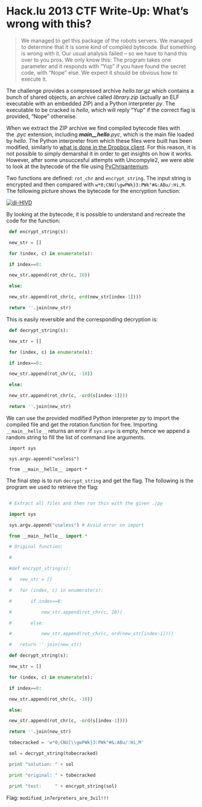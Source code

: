  

# Hack.lu 2013 CTF Write-Up: What’s wrong with this?

> We managed to get this package of the robots servers. We managed to determine that it is some kind of compiled bytecode. But something is wrong with it. Our usual analysis failed – so we have to hand this over to you pros. We only know this: The program takes one parameter and it responds with “Yup” if you have found the secret code, with “Nope” else. We expect it should be obvious how to execute it.

The challenge provides a compressed archive _hello.tar.gz_ which contains a bunch of shared objects, an archive called _library.zip_ (actually an ELF executable with an embedded ZIP) and a Python interpreter _py_. The executable to be cracked is _hello_, which will reply “Yup” if the correct flag is provided, “Nope” otherwise.

When we extract the ZIP archive we find compiled bytecode files with the _.pyc_ extension, including ___main__hello__.pyc_, which is the main file loaded by _hello_. The Python interpreter from which these files were built has been modified, similarly to [what is done in the Dropbox client](https://www.usenix.org/sites/default/files/conference/protected-files/kholia_woot13_slides.pdf). For this reason, it is not possible to simply demarshal it in order to get insights on how it works. However, after some unsuccesful attempts with Uncompyle2, we were able to look at the bytecode of the file using [PyChrisantemum](https://code.google.com/p/pychrysanthemum/).

Two functions are defined: `rot_chr` and `encrypt_string`. The input string is encrypted and then compared with `w*0;CNU[\gwPWk}3:PWk"#&:ABu/:Hi,M`. The following picture shows the bytecode for the encryption function:

[![di-HIVD](http://secgroup.dais.unive.it/wp-content/uploads/2013/10/di-HIVD.png)](http://secgroup.dais.unive.it/wp-content/uploads/2013/10/di-HIVD.png)

By looking at the bytecode, it is possible to understand and recreate the code for the function:

```python
 def encrypt_string(s):

 new_str = []

 for (index, c) in enumerate(s):

 if index==0:

 new_str.append(rot_chr(c, 10))

 else:

 new_str.append(rot_chr(c, ord(new_str[index-1])))

 return ''.join(new_str)
```


This is easily reversible and the corresponding decryption is:


```python
 def decrypt_string(s):

 new_str = []

 for (index, c) in enumerate(s):

 if index==0:

 new_str.append(rot_chr(c, -10))

 else:

 new_str.append(rot_chr(c, -ord(s[index-1])))

 return ''.join(new_str)
```


We can use the provided modified Python interpreter _py_ to import the compiled file and get the rotation function for free. Importing `__main__hello__` returns an error if `sys.argv` is empty, hence we append a random string to fill the list of command line arguments.


```
 import sys

 sys.argv.append("useless")

 from __main__hello__ import *
```


The final step is to run `decrypt_string` and get the flag. The following is the program we used to retrieve the flag:

```python

 # Extract all files and then run this with the given ./py

 import sys

 sys.argv.append("useless") # Avoid error on import

 from __main__hello__ import *

 # Original function:

 #

 #def encrypt_string(s):

 #   new_str = []

 #   for (index, c) in enumerate(s):

 #       if index==0:

 #           new_str.append(rot_chr(c, 10))

 #       else:

 #           new_str.append(rot_chr(c, ord(new_str[index-1])))

 #   return ''.join(new_str)

 def decrypt_string(s):

 new_str = []

 for (index, c) in enumerate(s):

 if index==0:

 new_str.append(rot_chr(c, -10))

 else:

 new_str.append(rot_chr(c, -ord(s[index-1])))

 return ''.join(new_str)

 tobecracked = 'w*0;CNU[\\gwPWk}3:PWk"#&:ABu/:Hi,M'

 sol = decrypt_string(tobecracked)

 print "solution: " + sol

 print "original: " + tobecracked

 print "test:     " + encrypt_string(sol)
```


Flag: `modified_in7erpreters_are_3vil!!!`
